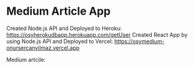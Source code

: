 # Medium Article App
Created Node.js API and Deployed to Heroku: https://osyherokudbapp.herokuapp.com/getUser
Created React App by using Node.js API and Deployed to Vercel: https://osymedium-onursercanyilmaz.vercel.app

Medium artcile: 
